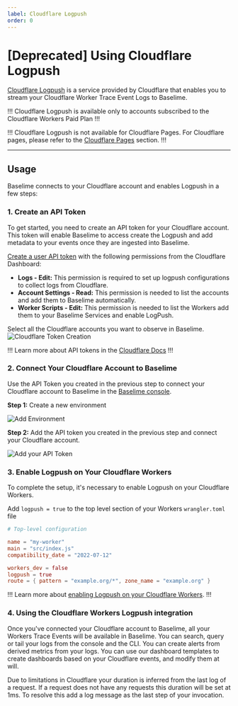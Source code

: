 ```yaml
---
label: Cloudflare Logpush 
order: 0
---
```


# [Deprecated] Using Cloudflare Logpush

[Cloudflare Logpush](https://developers.cloudflare.com/logs/about/) is a service provided by Cloudflare that enables you to stream your Cloudflare Worker Trace Event Logs to Baselime.

!!!
Cloudflare Logpush is available only to accounts subscribed to the Cloudflare Workers Paid Plan
!!!

!!!
Cloudflare Logpush is not available for Cloudflare Pages. For Cloudflare pages, please refer to the [Cloudflare Pages](./pages.md) section.
!!!

---

## Usage

Baselime connects to your Cloudflare account and enables Logpush in a few steps:

### 1. Create an API Token

To get started, you need to create an API token for your Cloudflare account. This token will enable Baselime to access create the Logpush and add metadata to your events once they are ingested into Baselime.

[Create a user API token](https://dash.cloudflare.com/profile/api-tokens?permissionGroupKeys=[{"key":"account_logs","type":"edit"},{"key":"account_settings","type":"read"},{"key":"workers_scripts","type":"edit"}]&name=Baselime) with the following permissions from the Cloudflare Dashboard:


- **Logs - Edit:** This permission is required to set up logpush configurations to collect logs from Cloudflare.
- **Account Settings - Read:** This permission is needed to list the accounts and add them to Baselime automatically.
- **Worker Scripts - Edit:** This permission is needed to list the Workers add them to your Baselime Services and enable LogPush.

Select all the Cloudflare accounts you want to observe in Baselime.
![Cloudflare Token Creation](../../../assets/images/illustrations/sending-data/cloudflare/create-cloudflare-token-2.png)

!!!
Learn more about API tokens in the [Cloudflare Docs](https://developers.cloudflare.com/fundamentals/api/get-started/create-token/)
!!!


### 2. Connect Your Cloudflare Account to Baselime

Use the API Token you created in the previous step to connect your Cloudflare account to Baselime in the [Baselime console](https://console.baselime.io).

**Step 1:** Create a new environment

![Add Environment](../../../assets/images/illustrations/sending-data/cloudflare/create-new-env.png)

**Step 2:** Add the API token you created in the previous step and connect your Cloudflare account.

![Add your API Token](../../../assets/images/illustrations/sending-data/cloudflare/cloudflare-token.png)

### 3. Enable Logpush on Your Cloudflare Workers

To complete the setup, it's necessary to enable Logpush on your Cloudflare Workers.

Add `logpush = true` to the top level section of your Workers `wrangler.toml` file

```toml # :icon-code: wrangler.toml
# Top-level configuration

name = "my-worker"
main = "src/index.js"
compatibility_date = "2022-07-12"

workers_dev = false
logpush = true
route = { pattern = "example.org/*", zone_name = "example.org" }
```

!!!
Learn more about [enabling Logpush on your Cloudflare Workers](https://developers.cloudflare.com/workers/observability/logpush/#enable-logging-on-your-worker).
!!!

### 4. Using the Cloudflare Workers Logpush integration

Once you've connected your Cloudflare account to Baselime, all your Workers Trace Events will be available in Baselime. You can search, query or tail your logs from the console and the CLI. You can create alerts from derived metrics from your logs. You can use our dashboard templates to create dashboards based on your Cloudflare events, and modify them at will.

Due to limitations in Cloudflare your duration is inferred from the last log of a request. If a request does not have any requests this duration will be set at 1ms. To resolve this add a log message as the last step of your invocation.